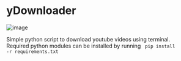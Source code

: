 # yDownloader
![image](https://github.com/thegrreat1/yDownloader/assets/63957530/b77b5c1d-f028-4cfd-88c1-7fc894e635bf)

Simple python script to download youtube videos using terminal.<br>
Required python modules can be installed by running  <code> pip install -r requirements.txt </code> 

